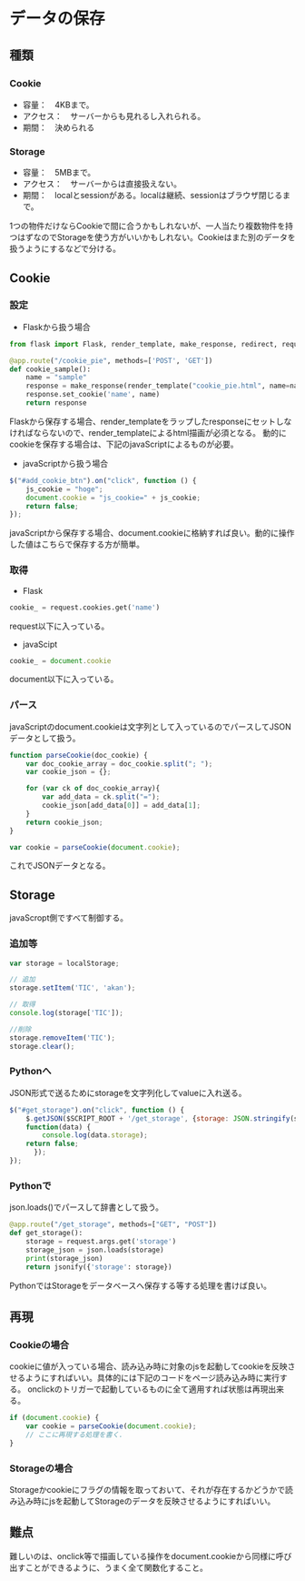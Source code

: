 # データの保存

## 種類

### Cookie　
- 容量：　4KBまで。
- アクセス：　サーバーからも見れるし入れられる。
- 期間：　決められる

### Storage
- 容量：　5MBまで。
- アクセス：　サーバーからは直接扱えない。
- 期間：　localとsessionがある。localは継続、sessionはブラウザ閉じるまで。

1つの物件だけならCookieで間に合うかもしれないが、一人当たり複数物件を持つはずなのでStorageを使う方がいいかもしれない。Cookieはまた別のデータを扱うようにするなどで分ける。


## Cookie

### 設定

- Flaskから扱う場合

```python
from flask import Flask, render_template, make_response, redirect, request, jsonify

@app.route("/cookie_pie", methods=['POST', 'GET'])
def cookie_sample():
    name = "sample"
    response = make_response(render_template("cookie_pie.html", name=name))
    response.set_cookie('name', name)
    return response
```

Flaskから保存する場合、render_templateをラップしたresponseにセットしなければならないので、render_templateによるhtml描画が必須となる。
動的にcookieを保存する場合は、下記のjavaScriptによるものが必要。


- javaScriptから扱う場合

```javaScript
$("#add_cookie_btn").on("click", function () {
    js_cookie = "hoge";
    document.cookie = "js_cookie=" + js_cookie;
    return false;
});
```

javaScriptから保存する場合、document.cookieに格納すれば良い。動的に操作した値はこちらで保存する方が簡単。

### 取得

- Flask

```python
cookie_ = request.cookies.get('name')
```

request以下に入っている。

- javaScipt

```javaScript
cookie_ = document.cookie
```

document以下に入っている。

### パース

javaScriptのdocument.cookieは文字列として入っているのでパースしてJSONデータとして扱う。

```javaScript
function parseCookie(doc_cookie) {
    var doc_cookie_array = doc_cookie.split("; ");
    var cookie_json = {};

    for (var ck of doc_cookie_array){
        var add_data = ck.split("=");
        cookie_json[add_data[0]] = add_data[1];
    }
    return cookie_json;
}

var cookie = parseCookie(document.cookie);
```

これでJSONデータとなる。

## Storage
javaScropt側ですべて制御する。

### 追加等

```javaScript
var storage = localStorage;

// 追加
storage.setItem('TIC', 'akan');

// 取得
console.log(storage['TIC']);

//削除
storage.removeItem('TIC');
storage.clear();
```

### Pythonへ

JSON形式で送るためにstorageを文字列化してvalueに入れ送る。

```javaScript
$("#get_storage").on("click", function () {
    $.getJSON($SCRIPT_ROOT + '/get_storage', {storage: JSON.stringify(storage)},
    function(data) {
        console.log(data.storage);
    return false;
      });
});
```

### Pythonで

json.loads()でパースして辞書として扱う。

```Python
@app.route("/get_storage", methods=["GET", "POST"])
def get_storage():
    storage = request.args.get('storage')
    storage_json = json.loads(storage)
    print(storage_json)
    return jsonify({'storage': storage})
```

PythonではStorageをデータベースへ保存する等する処理を書けば良い。


## 再現

### Cookieの場合
cookieに値が入っている場合、読み込み時に対象のjsを起動してcookieを反映させるようにすればいい。具体的には下記のコードをページ読み込み時に実行する。
onclickのトリガーで起動しているものに全て適用すれば状態は再現出来る。

```javaScript
if (document.cookie) {
    var cookie = parseCookie(document.cookie);
    // ここに再現する処理を書く.
}
```

### Storageの場合
Storageかcookieにフラグの情報を取っておいて、それが存在するかどうかで読み込み時にjsを起動してStorageのデータを反映させるようにすればいい。

## 難点

難しいのは、onclick等で描画している操作をdocument.cookieから同様に呼び出すことができるように、うまく全て関数化すること。


